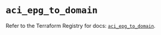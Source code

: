 # `aci_epg_to_domain`

Refer to the Terraform Registry for docs: [`aci_epg_to_domain`](https://registry.terraform.io/providers/ciscodevnet/aci/2.17.0/docs/resources/epg_to_domain).
